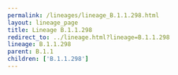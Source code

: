 ```yaml
---
permalink: /lineages/lineage_B.1.1.298.html
layout: lineage_page
title: Lineage B.1.1.298
redirect_to: ../lineage.html?lineage=B.1.1.298
lineage: B.1.1.298
parent: B.1.1
children: ['B.1.1.298']
---
```

